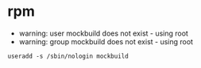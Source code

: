 # rpm

 
- warning: user mockbuild does not exist - using root
- warning: group mockbuild does not exist - using root
```shell
useradd -s /sbin/nologin mockbuild
```
